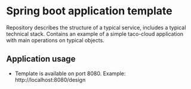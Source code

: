 Spring boot application template
================================

Repository describes the structure of a typical service, includes a typical technical stack.
Contains an example of a simple taco-cloud application with main operations on typical objects.

Application usage
-----------------
- Template is available on port 8080. Example: http://localhost:8080/design
